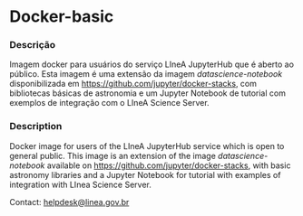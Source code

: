 # Docker-basic

### Descrição
Imagem docker para usuários do serviço LIneA JupyterHub que é aberto ao público. Esta imagem é uma extensão da imagem _datascience-notebook_ disponibilizada em https://github.com/jupyter/docker-stacks, com bibliotecas básicas de astronomia e um Jupyter Notebook de tutorial com exemplos de integração com o LIneA Science Server. 

### Description
Docker image for users of the LIneA JupyterHub service which is open to general public. This image is an extension of the image _datascience-notebook_ available on https://github.com/jupyter/docker-stacks, with basic astronomy libraries and a Jupyter Notebook for tutorial with examples of integration with LInea Science Server.

Contact: [helpdesk@linea.gov.br](mailto:helpdesk@linea.gov.br)